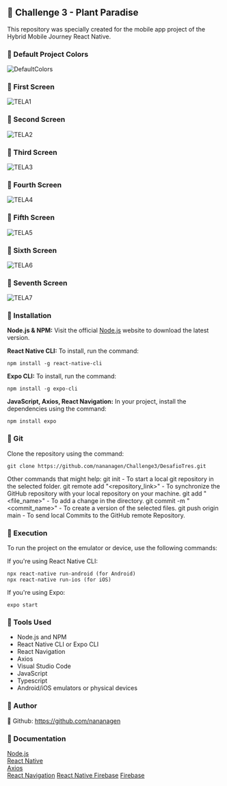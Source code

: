 ## 🌱 Challenge 3 - Plant Paradise
This repository was specially created for the mobile app project of the Hybrid Mobile Journey React Native.

### 🌱 Default Project Colors
![DefaultColors](https://github.com/nananagen/Challenge3/telas_img/paleta.png)

### 🌱 First Screen
  ![TELA1](https://github.com/nananagen/Challenge3/telas_img/tela1.jpg)
### 🌱 Second Screen
  ![TELA2](https://github.com/nananagen/Challenge3/telas_img/tela2.jpg)
### 🌱 Third Screen
  ![TELA3](https://github.com/nananagen/Challenge3/telas_img/tela3.jpg)
### 🌱 Fourth Screen
  ![TELA4](https://github.com/nananagen/Challenge3/telas_img/tela4.jpg)
### 🌱 Fifth Screen
  ![TELA5](https://github.com/nananagen/Challenge3/telas_img/tela5.jpg)
### 🌱 Sixth Screen
  ![TELA6](https://github.com/nananagen/Challenge3/telas_img/tela6.jpg)
### 🌱 Seventh Screen
  ![TELA7](https://github.com/nananagen/Challenge3/telas_img/tela7.jpg)

### 🌿 Installation

**Node.js & NPM:** Visit the official [Node.js](https://nodejs.org/en/download/) website to download the latest version.

**React Native CLI:** To install, run the command:  
```
npm install -g react-native-cli
```

**Expo CLI:** To install, run the command:  
```
npm install -g expo-cli
```

**JavaScript, Axios, React Navigation:** In your project, install the dependencies using the command:  
```
npm install expo 
```

### 🌿 Git

Clone the repository using the command:
```
git clone https://github.com/nananagen/Challenge3/DesafioTres.git
```

Other commands that might help:
git init - To start a local git repository in the selected folder.
git remote add "<repository_link>" - To synchronize the GitHub repository with your local repository on your machine.
git add "<file_name>" - To add a change in the directory.
git commit -m "<commit_name>" - To create a version of the selected files.
git push origin main - To send local Commits to the GitHub remote Repository.

### 🌱 Execution

To run the project on the emulator or device, use the following commands:

If you're using React Native CLI:
```
npx react-native run-android (for Android)
npx react-native run-ios (for iOS)
```

If you're using Expo:
```
expo start
```

### 🌱 Tools Used

* Node.js and NPM
* React Native CLI or Expo CLI
* React Navigation
* Axios
* Visual Studio Code
* JavaScript
* Typescript
* Android/iOS emulators or physical devices

### 🌱 Author
🔗 Github: https://github.com/nananagen

### 🌱 Documentation

[Node.js](https://nodejs.org/en/docs/)  
[React Native](https://reactnative.dev/docs/getting-started)  
[Axios](https://axios-http.com/docs/intro)  
[React Navigation](https://reactnavigation.org/docs/getting-started)
[React Native Firebase](https://rnfirebase.io/)
[Firebase](https://firebase.google.com/docs?authuser=0&hl=pt-br)
